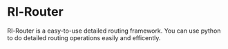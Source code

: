 Rl-Router
===========================
Rl-Router is a easy-to-use detailed routing framework. You can use python to do detailed routing operations easily and efficently.
